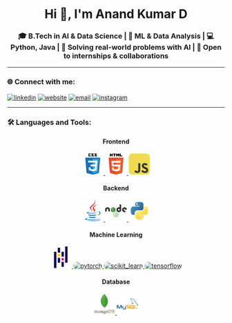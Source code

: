 <h1 align="center">Hi 👋, I'm Anand Kumar D</h1>
<h3 align="center">🎓 B.Tech in AI & Data Science | 🧠 ML & Data Analysis | 💻 Python, Java | 🚀 Solving real-world problems with AI | 🤝 Open to internships & collaborations</h3>

---

### 🌐 Connect with me:
<p align="left">
  <a href="https://www.linkedin.com/in/anand-kumar-dalwaie-0018b71b8/" target="_blank" rel="noopener noreferrer"><img align="center" src="https://img.shields.io/badge/-LinkedIn-blue?style=flat-square&logo=Linkedin&logoColor=white" alt="linkedin"/></a>
  <a href="https://yourwebsite.com" target="_blank" rel="noopener noreferrer"><img align="center" src="https://img.shields.io/badge/-Website-brightgreen?style=flat-square&logo=Google-Chrome&logoColor=white" alt="website"/></a>
  <a href="mailto:akn915573@gmail.com" target="_blank" rel="noopener noreferrer"><img align="center" src="https://img.shields.io/badge/-Email-red?style=flat-square&logo=Gmail&logoColor=white" alt="email"/></a>
  <a href="https://www.instagram.com/_what_if_am_i/" target="_blank" rel="noopener noreferrer"><img align="center" src="https://img.shields.io/badge/-Instagram-purple?style=flat-square&logo=Instagram&logoColor=white" alt="instagram"/></a>
</p>

---

### 🛠 Languages and Tools:

<div align="center">

#### Frontend
<p align="center">
  <a href="https://www.w3schools.com/css/" target="_blank" rel="noopener noreferrer">
    <img src="https://raw.githubusercontent.com/devicons/devicon/master/icons/css3/css3-original-wordmark.svg" alt="css3" width="50" height="50" style="border-radius: 10px;"/>
  </a>
  <a href="https://www.w3.org/html/" target="_blank" rel="noopener noreferrer">
    <img src="https://raw.githubusercontent.com/devicons/devicon/master/icons/html5/html5-original-wordmark.svg" alt="html5" width="50" height="50" style="border-radius: 10px;"/>
  </a>
  <a href="https://developer.mozilla.org/en-US/docs/Web/JavaScript" target="_blank" rel="noopener noreferrer">
    <img src="https://raw.githubusercontent.com/devicons/devicon/master/icons/javascript/javascript-original.svg" alt="javascript" width="50" height="50" style="border-radius: 10px;"/>
  </a>
</p>

#### Backend
<p align="center">
  <a href="https://www.java.com" target="_blank" rel="noopener noreferrer">
    <img src="https://raw.githubusercontent.com/devicons/devicon/master/icons/java/java-original.svg" alt="java" width="50" height="50" style="border-radius: 10px;"/>
  </a>
  <a href="https://nodejs.org" target="_blank" rel="noopener noreferrer">
    <img src="https://raw.githubusercontent.com/devicons/devicon/master/icons/nodejs/nodejs-original-wordmark.svg" alt="nodejs" width="50" height="50" style="border-radius: 10px;"/>
  </a>
  <a href="https://www.python.org" target="_blank" rel="noopener noreferrer">
    <img src="https://raw.githubusercontent.com/devicons/devicon/master/icons/python/python-original.svg" alt="python" width="50" height="50" style="border-radius: 10px;"/>
  </a>
</p>

#### Machine Learning
<p align="center">
  <a href="https://pandas.pydata.org/" target="_blank" rel="noopener noreferrer">
    <img src="https://raw.githubusercontent.com/devicons/devicon/2ae2a900d2f041da66e950e4d48052658d850630/icons/pandas/pandas-original.svg" alt="pandas" width="50" height="50" style="border-radius: 10px;"/>
  </a>
  <a href="https://pytorch.org/" target="_blank" rel="noopener noreferrer">
    <img src="https://www.vectorlogo.zone/logos/pytorch/pytorch-icon.svg" alt="pytorch" width="50" height="50" style="border-radius: 10px;"/>
  </a>
  <a href="https://scikit-learn.org/" target="_blank" rel="noopener noreferrer">
    <img src="https://upload.wikimedia.org/wikipedia/commons/0/05/Scikit_learn_logo_small.svg" alt="scikit_learn" width="50" height="50" style="border-radius: 10px;"/>
  </a>
  <a href="https://www.tensorflow.org" target="_blank" rel="noopener noreferrer">
    <img src="https://www.vectorlogo.zone/logos/tensorflow/tensorflow-icon.svg" alt="tensorflow" width="50" height="50" style="border-radius: 10px;"/>
  </a>
</p>

#### Database
<p align="center">
  <a href="https://www.mongodb.com/" target="_blank" rel="noopener noreferrer">
    <img src="https://raw.githubusercontent.com/devicons/devicon/master/icons/mongodb/mongodb-original-wordmark.svg" alt="mongodb" width="50" height="50" style="border-radius: 10px;"/>
  </a>
  <a href="https://www.mysql.com/" target="_blank" rel="noopener noreferrer">
    <img src="https://raw.githubusercontent.com/devicons/devicon/master/icons/mysql/mysql-original-wordmark.svg" alt="mysql" width="50" height="50" style="border-radius: 10px;"/>
  </a>
  <a href="https://www.oracle.com/database/" target="_blank" rel="noopener noreferrer">
    <img src="https://www.vectorlogo.zone/logos/oracle/or
